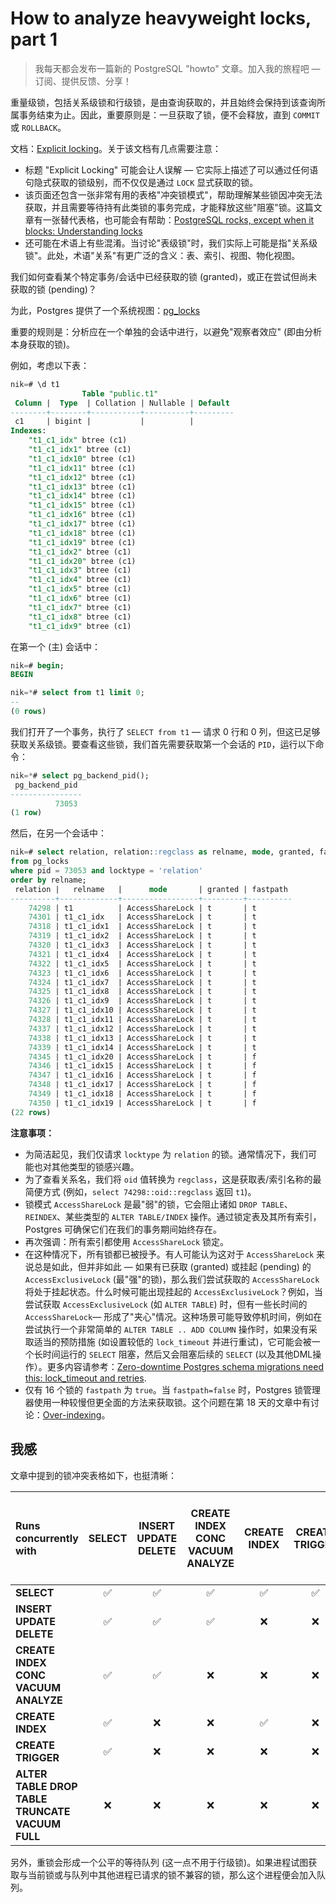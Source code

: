 # How to analyze heavyweight locks, part 1

>我每天都会发布一篇新的 PostgreSQL "howto" 文章。加入我的旅程吧 — 订阅、提供反馈、分享！

重量级锁，包括关系级锁和行级锁，是由查询获取的，并且始终会保持到该查询所属事务结束为止。因此，重要原则是：一旦获取了锁，便不会释放，直到 `COMMIT` 或 `ROLLBACK`。

文档：[Explicit locking](https://postgresql.org/docs/current/explicit-locking.html)。关于该文档有几点需要注意：

- 标题 "Explicit Locking"  可能会让人误解 — 它实际上描述了可以通过任何语句隐式获取的锁级别，而不仅仅是通过 `LOCK` 显式获取的锁。
- 该页面还包含一张非常有用的表格"冲突锁模式"，帮助理解某些锁因冲突无法获取，并且需要等待持有此类锁的事务完成，才能释放这些"阻塞"锁。这篇文章有一张替代表格，也可能会有帮助：[PostgreSQL rocks, except when it blocks: Understanding locks](https://citusdata.com/blog/2018/02/15/when-postgresql-blocks/)
- 还可能在术语上有些混淆。当讨论"表级锁"时，我们实际上可能是指"关系级锁"。此处，术语"关系"有更广泛的含义：表、索引、视图、物化视图。

我们如何查看某个特定事务/会话中已经获取的锁 (granted)，或正在尝试但尚未获取的锁 (pending)？

为此，Postgres 提供了一个系统视图：[pg_locks](https://postgresql.org/docs/current/view-pg-locks.html)

重要的规则是：分析应在一个单独的会话中进行，以避免"观察者效应" (即由分析本身获取的锁)。

例如，考虑以下表：

```sql
nik=# \d t1
                Table "public.t1"
 Column |  Type  | Collation | Nullable | Default
--------+--------+-----------+----------+---------
 c1     | bigint |           |          |
Indexes:
    "t1_c1_idx" btree (c1)
    "t1_c1_idx1" btree (c1)
    "t1_c1_idx10" btree (c1)
    "t1_c1_idx11" btree (c1)
    "t1_c1_idx12" btree (c1)
    "t1_c1_idx13" btree (c1)
    "t1_c1_idx14" btree (c1)
    "t1_c1_idx15" btree (c1)
    "t1_c1_idx16" btree (c1)
    "t1_c1_idx17" btree (c1)
    "t1_c1_idx18" btree (c1)
    "t1_c1_idx19" btree (c1)
    "t1_c1_idx2" btree (c1)
    "t1_c1_idx20" btree (c1)
    "t1_c1_idx3" btree (c1)
    "t1_c1_idx4" btree (c1)
    "t1_c1_idx5" btree (c1)
    "t1_c1_idx6" btree (c1)
    "t1_c1_idx7" btree (c1)
    "t1_c1_idx8" btree (c1)
    "t1_c1_idx9" btree (c1)
```

在第一个 (主) 会话中：

```sql
nik=# begin;
BEGIN

nik=*# select from t1 limit 0;
--
(0 rows)
```

我们打开了一个事务，执行了 `SELECT from t1` — 请求 0 行和 0 列，但这已足够获取关系级锁。要查看这些锁，我们首先需要获取第一个会话的 `PID`，运行以下命令：

```sql
nik=*# select pg_backend_pid();
 pg_backend_pid
----------------
          73053
(1 row)
```

然后，在另一个会话中：

```sql
nik=# select relation, relation::regclass as relname, mode, granted, fastpath
from pg_locks
where pid = 73053 and locktype = 'relation'
order by relname;
 relation |   relname   |      mode       | granted | fastpath
----------+-------------+-----------------+---------+----------
    74298 | t1          | AccessShareLock | t       | t
    74301 | t1_c1_idx   | AccessShareLock | t       | t
    74318 | t1_c1_idx1  | AccessShareLock | t       | t
    74319 | t1_c1_idx2  | AccessShareLock | t       | t
    74320 | t1_c1_idx3  | AccessShareLock | t       | t
    74321 | t1_c1_idx4  | AccessShareLock | t       | t
    74322 | t1_c1_idx5  | AccessShareLock | t       | t
    74323 | t1_c1_idx6  | AccessShareLock | t       | t
    74324 | t1_c1_idx7  | AccessShareLock | t       | t
    74325 | t1_c1_idx8  | AccessShareLock | t       | t
    74326 | t1_c1_idx9  | AccessShareLock | t       | t
    74327 | t1_c1_idx10 | AccessShareLock | t       | t
    74328 | t1_c1_idx11 | AccessShareLock | t       | t
    74337 | t1_c1_idx12 | AccessShareLock | t       | t
    74338 | t1_c1_idx13 | AccessShareLock | t       | t
    74339 | t1_c1_idx14 | AccessShareLock | t       | t
    74345 | t1_c1_idx20 | AccessShareLock | t       | f
    74346 | t1_c1_idx15 | AccessShareLock | t       | f
    74347 | t1_c1_idx16 | AccessShareLock | t       | f
    74348 | t1_c1_idx17 | AccessShareLock | t       | f
    74349 | t1_c1_idx18 | AccessShareLock | t       | f
    74350 | t1_c1_idx19 | AccessShareLock | t       | f
(22 rows)
```

**注意事项：**

- 为简洁起见，我们仅请求 `locktype` 为 `relation` 的锁。通常情况下，我们可能也对其他类型的锁感兴趣。
- 为了查看关系名，我们将 `oid` 值转换为 `regclass`，这是获取表/索引名称的最简便方式 (例如，`select 74298::oid::regclass` 返回 `t1`)。
- 锁模式 `AccessShareLock` 是最"弱"的锁，它会阻止诸如 `DROP TABLE`、`REINDEX`、某些类型的 `ALTER TABLE/INDEX` 操作。通过锁定表及其所有索引，Postgres 可确保它们在我们的事务期间始终存在。
- 再次强调：所有索引都使用 `AccessShareLock` 锁定。
- 在这种情况下，所有锁都已被授予。有人可能认为这对于 `AccessShareLock` 来说总是如此，但并非如此 — 如果有已获取 (granted) 或挂起 (pending) 的 `AccessExclusiveLock` (最"强"的锁)，那么我们尝试获取的 `AccessShareLock` 将处于挂起状态。什么时候可能出现挂起的 `AccessExclusiveLock`？例如，当尝试获取 `AccessExclusiveLock` (如 `ALTER TABLE`) 时，但有一些长时间的 `AccessShareLock`— 形成了"夹心"情况。这种场景可能导致停机时间，例如在尝试执行一个非常简单的 `ALTER TABLE .. ADD COLUMN` 操作时，如果没有采取适当的预防措施 (如设置较低的 `lock_timeout` 并进行重试)，它可能会被一个长时间运行的 `SELECT` 阻塞，然后又会阻塞后续的 `SELECT` (以及其他DML操作）。更多内容请参考：[Zero-downtime Postgres schema migrations need this: lock_timeout and retries](https://postgres.ai/blog/20210923-zero-downtime-postgres-schema-migrations-lock-timeout-and-retries).
- 仅有 16 个锁的 `fastpath` 为 `true`。当 `fastpath=false` 时，Postgres 锁管理器使用一种较慢但更全面的方法来获取锁。这个问题在第 18 天的文章中有讨论：[Over-indexing](https://xiongcccc.github.io/postgres-howtos/#/./docs/18)。

## 我感

文章中提到的锁冲突表格如下，也挺清晰：

| Runs concurrently with                          | SELECT | INSERT UPDATE DELETE | CREATE INDEX CONC VACUUM ANALYZE | CREATE INDEX | CREATE TRIGGER | ALTER TABLE DROP TABLE TRUNCATE VACUUM FULL |
| :---------------------------------------------- | :----: | :------------------: | :------------------------------: | :----------: | :------------: | :-----------------------------------------: |
| **SELECT**                                      |   ✅    |          ✅           |                ✅                 |      ✅       |       ✅        |                      ❌                      |
| **INSERT UPDATE DELETE**                        |   ✅    |          ✅           |                ✅                 |      ❌       |       ❌        |                      ❌                      |
| **CREATE INDEX CONC VACUUM ANALYZE**            |   ✅    |          ✅           |                ❌                 |      ❌       |       ❌        |                      ❌                      |
| **CREATE INDEX**                                |   ✅    |          ❌           |                ❌                 |      ✅       |       ❌        |                      ❌                      |
| **CREATE TRIGGER**                              |   ✅    |          ❌           |                ❌                 |      ❌       |       ❌        |                      ❌                      |
| **ALTER TABLE DROP TABLE TRUNCATE VACUUM FULL** |   ❌    |          ❌           |                ❌                 |      ❌       |       ❌        |                      ❌                      |

另外，重锁会形成一个公平的等待队列 (这一点不用于行级锁)。如果进程试图获取与当前锁或与队列中其他进程已请求的锁不兼容的锁，那么这个进程便会加入队列。
